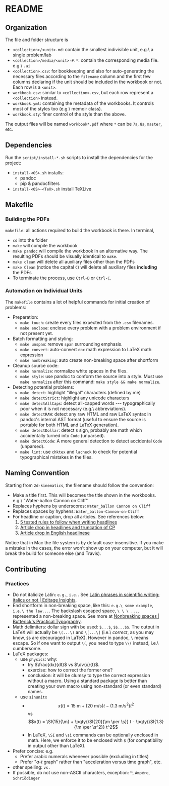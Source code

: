 # README

## Organization

The file and folder structure is

-   `<collection>/<unit>.md`: contain the smallest indivisible unit, e.g.\ a single problem/lab
-   `<collection>/media/<unit>-#.*`: contain the corresponding media file. e.g.\ `.ai`
-   `<collection>.csv`: for bookkeeping and also for auto-generating the necessary files according to the `filename` column and the first few columns declaring if the unit should be included in the workbook or not. Each row is a `<unit>`.
-   `workbook.csv`: similar to `<collection>.csv`, but each row represent a `<collection>` instead.
-   `workbook.yml`: containing the metadata of the workbooks. It controls most of the styles too (e.g.\ memoir class).
-   `workbook.sty`: finer control of the style than the above.

The output files will be named `workbook*.pdf` where `*` can be `7a`, `8a`, `master`, etc.

## Dependencies

Run the `script/install-*.sh` scripts to install the dependencies for the project:

-   `install-<OS>.sh` installs:
    -   pandoc
    -   pip & pandocfilters
-   `install-<OS>-<TeX>.sh` install TeXLive

## Makefile

### Building the PDFs

`makefile`: all actions required to build the workbook is there. In terminal,

-   `cd` into the folder
-   `make` will compile the workbook
-   `make pandoc` will compile the workbook in an alternative way. The resulting PDFs should be visually identical to `make`.
-   `make clean` will delete all auxiliary files other than the PDFs
-   `make Clean` (notice the capital `C`) will delete all auxiliary files **including** the PDFs
-   To terminate the process, use `Ctrl-D` or `Ctrl-C`.

### Automation on Individual Units

The `makefile` contains a lot of helpful commands for initial creation of problems:

-   Preparation:
    -   `make touch`: create every files expected from the `.csv` filenames.
    -   `make enclose`: enclose every problem with a problem environment if not present yet.
-   Batch formatting and styling:
    -   `make unspan`: remove `span` surrounding emphasis.
    -   `make convert`: auto-convert `doc` math expression to LaTeX math expression
    -   `make nonbreaking`: auto create non-breaking space after shortform
-   Cleanup source code:
    -   `make normalize`: normalize white spaces in the files.
    -   `make style`: use pandoc to conform the source into a style. Must use `make normalize` after this command: `make style && make normalize`.
-   Detecting potential problems:
    -   `make detect`: highlight "illegal" characters (defined by me)
    -   `make detectStrict`: highlight any unicode characters
    -   `make detectAllCaps`: detect all-capped words --- typographically poor when it is not necessary (e.g.\ abbreviations).
    -   `make detectRAW`: detect any raw HTML and raw LaTeX syntax in pandoc's internal AST format (useful to ensure the source is portable for both HTML and LaTeX generation).
    -   `make detectDollar`: detect `$` sign, probably are math which accidentally turned into `Code` (unparsed).
    -   `make detectCode`: A more general detection to detect accidental `Code` (unparsed).
    -   `make lint`: use `chktex` and `lacheck` to check for potential typographical mistakes in the files.

## Naming Convention

Starting from `2d-kinematics`, the filename should follow the convention:

-   Make a title first. This will becomes the title shown in the workbooks. e.g.\ "Water-ballon Cannon on Cliff"
-   Replaces hyphens by underscores: `Water_ballon Cannon on Cliff`
-   Replaces spaces by hyphens: `Water_ballon-Cannon-on-Cliff`
-   For headline or caption, drop all articles. See references below:
    1.  [5 tested rules to follow when writing headlines](http://www.easymedia.in/5-tested-rules-to-follow-when-writing-headlines/)
    2.  [Article drop in headlines and truncation of CP](http://www.linguisticsociety.org/sites/default/files/3540-6845-1-SM.pdf)
    3.  [Article drop in English headlinese](http://folk.ntnu.no/andrewww/Weir-2009-headlinese.pdf)

Notice that in Mac the file system is by default case-insensitive. If you make a mistake in the cases, the error won't show up on your computer, but it will break the build for someone else (and Travis).

## Contributing

### Practices

-   Do not italicize Latin: `e.g.`, `i.e.`. See [Latin phrases in scientific writing: italics or not | Editage Insights](http://www.editage.com/insights/latin-phrases-in-scientific-writing-italics-or-not).
-   End shortform in non-breaking space, like this: `e.g.\ some example`, `i.e.\ the law...`. The backslash escaped space, `\ \ \ ...`, represented a non-breaking space. See more at [Nonbreaking spaces | Butterick's Practical Typography](http://practicaltypography.com/nonbreaking-spaces.html).
-   Math delimiters: dollar sign with be used: `$...$`, `$$...$$`. The output in LaTeX will actually be `\(...\)` and `\[...\]` (i.e.\ *correct*, as you may know, `$`s are decouraged in LaTeX). However in pandoc, `\` means escape. So if one want to output `\(`, you need to type `\\(` instead, i.e.\ cumbersome.
-   LaTeX packages:
    -   use `physics`: why:
        -   try $\frac{dx}{dt}$ vs $\dv{x}{t}$.
        -   exercise: how to correct the former one?
        -   conclusion: it will be clumsy to type the correct expression without a macro. Using a standard package is better than creating your own macro using non-standard (or even standard) names.
    -   use `sinunitx`
        -   $$x(t) = 15~\mbox{m} + (20~\mbox{m/s}) t  -  (1.3~\mbox{m/s$^2$}) t^2$$ vs $$x(t) = \SI{15}{\m} + \pqty{\SI{20}{\m \per \s}} t  - \pqty{\SI{1.3}{\m \per \s^2}} t^2$$
        -   In LaTeX, `\SI` and `\si` commands can be optionally enclosed in math. Here, we enforce it to be enclosed with `$` (for compatibility in output other than LaTeX).
-   Prefer concise: e.g.
    -   Prefer arabic numerals whenever possible (excluding in titles)
    -   Prefer "$a$-$t$ graph" rather than "acceleration versus time graph", etc.
-   other spelling: `vs.`
-   If possible, do not use non-ASCII characters, exception: `™`, `Ampére`, `Schriödinger`

